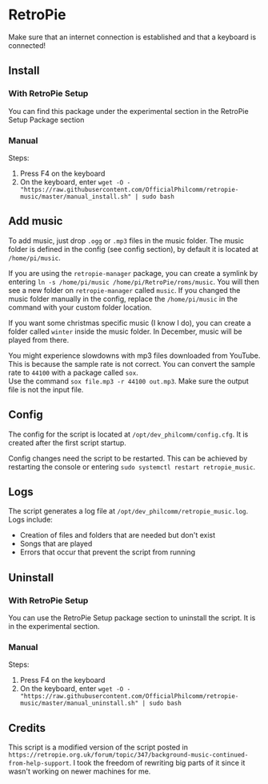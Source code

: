 # RetroPie
Make sure that an internet connection is established and that a keyboard is connected!

## Install
### With RetroPie Setup
You can find this package under the experimental section in the RetroPie Setup Package section
### Manual
Steps:
1. Press F4 on the keyboard
2. On the keyboard, enter `wget -O - "https://raw.githubusercontent.com/OfficialPhilcomm/retropie-music/master/manual_install.sh" | sudo bash`

## Add music
To add music, just drop `.ogg` or `.mp3` files in the music folder. The music folder is defined in the config (see config section), by default it is located at `/home/pi/music`.

If you are using the `retropie-manager` package, you can create a symlink by entering `ln -s /home/pi/music /home/pi/RetroPie/roms/music`. You will then see a new folder on `retropie-manager` called `music`. If you changed the music folder manually in the config, replace the `/home/pi/music` in the command with your custom folder location.

If you want some christmas specific music (I know I do), you can create a folder called `winter` inside the music folder. In December, music will be played from there.

You might experience slowdowns with mp3 files downloaded from YouTube. This is because the sample rate is not correct. You can convert the sample rate to `44100` with a package called `sox`.  
Use the command `sox file.mp3 -r 44100 out.mp3`. Make sure the output file is not the input file.

## Config
The config for the script is located at `/opt/dev_philcomm/config.cfg`. It is created after the first script startup.

Config changes need the script to be restarted. This can be achieved by restarting the console or entering `sudo systemctl restart retropie_music`.

## Logs
The script generates a log file at `/opt/dev_philcomm/retropie_music.log`.
Logs include:
- Creation of files and folders that are needed but don't exist
- Songs that are played
- Errors that occur that prevent the script from running

## Uninstall
### With RetroPie Setup
You can use the RetroPie Setup package section to uninstall the script. It is in the experimental section.
### Manual
Steps:
1. Press F4 on the keyboard
2. On the keyboard, enter `wget -O - "https://raw.githubusercontent.com/OfficialPhilcomm/retropie-music/master/manual_uninstall.sh" | sudo bash`

## Credits
This script is a modified version of the script posted in `https://retropie.org.uk/forum/topic/347/background-music-continued-from-help-support`. I took the freedom of rewriting big parts of it since it wasn't working on newer machines for me.
